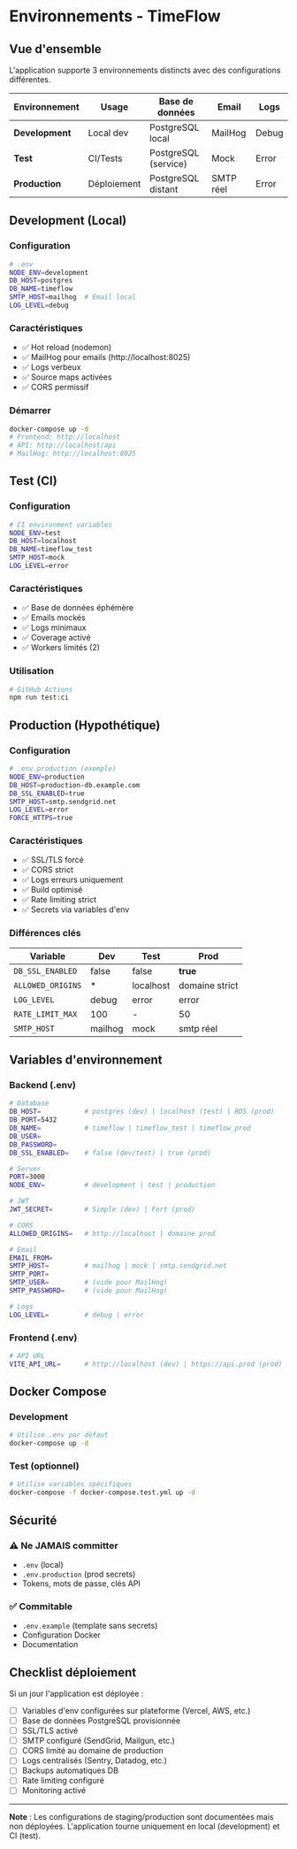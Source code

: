 # Environnements - TimeFlow

## Vue d'ensemble

L'application supporte 3 environnements distincts avec des configurations différentes.

| Environnement | Usage | Base de données | Email | Logs |
|---------------|-------|-----------------|-------|------|
| **Development** | Local dev | PostgreSQL local | MailHog | Debug |
| **Test** | CI/Tests | PostgreSQL (service) | Mock | Error |
| **Production** | Déploiement | PostgreSQL distant | SMTP réel | Error |

## Development (Local)

### Configuration

```bash
# .env
NODE_ENV=development
DB_HOST=postgres
DB_NAME=timeflow
SMTP_HOST=mailhog  # Email local
LOG_LEVEL=debug
```

### Caractéristiques

- ✅ Hot reload (nodemon)
- ✅ MailHog pour emails (http://localhost:8025)
- ✅ Logs verbeux
- ✅ Source maps activées
- ✅ CORS permissif

### Démarrer

```bash
docker-compose up -d
# Frontend: http://localhost
# API: http://localhost/api
# MailHog: http://localhost:8025
```

## Test (CI)

### Configuration

```bash
# CI environment variables
NODE_ENV=test
DB_HOST=localhost
DB_NAME=timeflow_test
SMTP_HOST=mock
LOG_LEVEL=error
```

### Caractéristiques

- ✅ Base de données éphémère
- ✅ Emails mockés
- ✅ Logs minimaux
- ✅ Coverage activé
- ✅ Workers limités (2)

### Utilisation

```bash
# GitHub Actions
npm run test:ci
```

## Production (Hypothétique)

### Configuration

```bash
# .env.production (exemple)
NODE_ENV=production
DB_HOST=production-db.example.com
DB_SSL_ENABLED=true
SMTP_HOST=smtp.sendgrid.net
LOG_LEVEL=error
FORCE_HTTPS=true
```

### Caractéristiques

- ✅ SSL/TLS forcé
- ✅ CORS strict
- ✅ Logs erreurs uniquement
- ✅ Build optimisé
- ✅ Rate limiting strict
- ✅ Secrets via variables d'env

### Différences clés

| Variable | Dev | Test | Prod |
|----------|-----|------|------|
| `DB_SSL_ENABLED` | false | false | **true** |
| `ALLOWED_ORIGINS` | * | localhost | domaine strict |
| `LOG_LEVEL` | debug | error | error |
| `RATE_LIMIT_MAX` | 100 | - | 50 |
| `SMTP_HOST` | mailhog | mock | smtp réel |

## Variables d'environnement

### Backend (.env)

```bash
# Database
DB_HOST=           # postgres (dev) | localhost (test) | RDS (prod)
DB_PORT=5432
DB_NAME=           # timeflow | timeflow_test | timeflow_prod
DB_USER=
DB_PASSWORD=
DB_SSL_ENABLED=    # false (dev/test) | true (prod)

# Server
PORT=3000
NODE_ENV=          # development | test | production

# JWT
JWT_SECRET=        # Simple (dev) | Fort (prod)

# CORS
ALLOWED_ORIGINS=   # http://localhost | domaine prod

# Email
EMAIL_FROM=
SMTP_HOST=         # mailhog | mock | smtp.sendgrid.net
SMTP_PORT=
SMTP_USER=         # (vide pour MailHog)
SMTP_PASSWORD=     # (vide pour MailHog)

# Logs
LOG_LEVEL=         # debug | error
```

### Frontend (.env)

```bash
# API URL
VITE_API_URL=      # http://localhost (dev) | https://api.prod (prod)
```

## Docker Compose

### Development

```bash
# Utilise .env par défaut
docker-compose up -d
```

### Test (optionnel)

```bash
# Utilise variables spécifiques
docker-compose -f docker-compose.test.yml up -d
```

## Sécurité

### ⚠️ Ne JAMAIS committer

- `.env` (local)
- `.env.production` (prod secrets)
- Tokens, mots de passe, clés API

### ✅ Commitable

- `.env.example` (template sans secrets)
- Configuration Docker
- Documentation

## Checklist déploiement

Si un jour l'application est déployée :

- [ ] Variables d'env configurées sur plateforme (Vercel, AWS, etc.)
- [ ] Base de données PostgreSQL provisionnée
- [ ] SSL/TLS activé
- [ ] SMTP configuré (SendGrid, Mailgun, etc.)
- [ ] CORS limité au domaine de production
- [ ] Logs centralisés (Sentry, Datadog, etc.)
- [ ] Backups automatiques DB
- [ ] Rate limiting configuré
- [ ] Monitoring activé

---

**Note** : Les configurations de staging/production sont documentées mais non déployées. L'application tourne uniquement en local (development) et CI (test).
